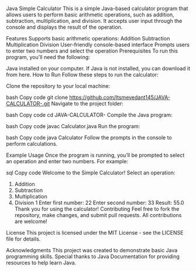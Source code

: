 Java Simple Calculator
This is a simple Java-based calculator program that allows users to perform basic arithmetic operations, such as addition, subtraction, multiplication, and division. It accepts user input through the console and displays the result of the operation.

Features
Supports basic arithmetic operations:
Addition
Subtraction
Multiplication
Division
User-friendly console-based interface
Prompts users to enter two numbers and select the operation
Prerequisites
To run this program, you'll need the following:

Java installed on your computer.
If Java is not installed, you can download it from here.
How to Run
Follow these steps to run the calculator:

Clone the repository to your local machine:

bash
Copy code
git clone https://github.com/Itsmevedant145/JAVA-CALCULATOR-.git
Navigate to the project folder:

bash
Copy code
cd JAVA-CALCULATOR-
Compile the Java program:

bash
Copy code
javac Calculator.java
Run the program:

bash
Copy code
java Calculator
Follow the prompts in the console to perform calculations.

Example Usage
Once the program is running, you’ll be prompted to select an operation and enter two numbers. For example:

sql
Copy code
Welcome to the Simple Calculator!
Select an operation:
1. Addition
2. Subtraction
3. Multiplication
4. Division
1
Enter first number: 22
Enter second number: 33
Result: 55.0
Thank you for using the calculator!
Contributing
Feel free to fork the repository, make changes, and submit pull requests. All contributions are welcome!

License
This project is licensed under the MIT License - see the LICENSE file for details.

Acknowledgments
This project was created to demonstrate basic Java programming skills.
Special thanks to Java Documentation for providing resources to help learn Java.

